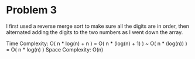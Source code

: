 # Problem 3

I first used a reverse merge sort to make sure all the digits are in order, then alternated adding the digits to the two numbers as I went down the array.

Time Complexity: O(  n * log(n) + n ) = O( n * (log(n) + 1) ) ~ O( n * (log(n)) ) = O( n * log(n) )
Space Complexity: O(n)